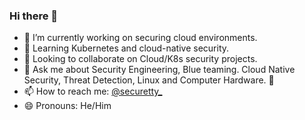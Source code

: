 ### Hi there 👋

- 🔭 I’m currently working on securing cloud environments.
- 🌱 Learning Kubernetes and cloud-native security.
- 👯 Looking to collaborate on Cloud/K8s security projects.
- 💬 Ask me about Security Engineering, Blue teaming. Cloud Native Security, Threat Detection, Linux and Computer Hardware. 🦄
- 📫 How to reach me: [@securetty_](https://twitter.com/securetty_)
- 😄 Pronouns: He/Him
